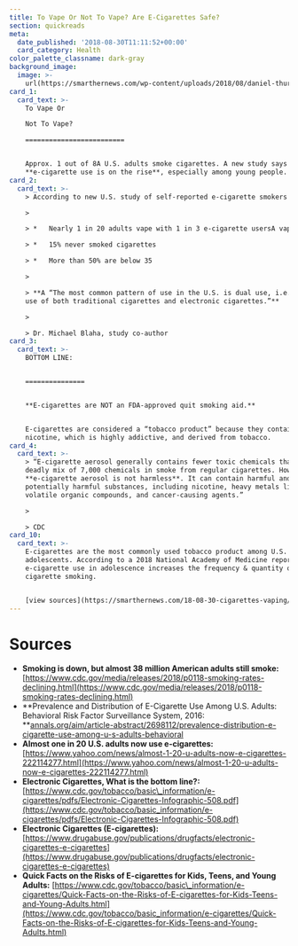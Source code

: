 ```yaml
---
title: To Vape Or Not To Vape? Are E-Cigarettes Safe?
section: quickreads
meta:
  date_published: '2018-08-30T11:11:52+00:00'
  card_category: Health
color_palette_classname: dark-gray
background_image:
  image: >-
    url(https://smarthernews.com/wp-content/uploads/2018/08/daniel-thurler-520535-unsplash-scaled-e1577131091734.jpg)
card_1:
  card_text: >-
    To Vape Or  

    Not To Vape?

    =========================


    Approx. 1 out of 8A U.S. adults smoke cigarettes. A new study says
    **e-cigarette use is on the rise**, especially among young people.
card_2:
  card_text: >-
    > According to new U.S. study of self-reported e-cigarette smokers 18+:

    > 

    > *   Nearly 1 in 20 adults vape with 1 in 3 e-cigarette usersA vaping daily

    > *   15% never smoked cigarettes

    > *   More than 50% are below 35

    > 

    > **A “The most common pattern of use in the U.S. is dual use, i.e. current
    use of both traditional cigarettes and electronic cigarettes.”**

    > 

    > Dr. Michael Blaha, study co-author
card_3:
  card_text: >-
    BOTTOM LINE:  


    ===============


    **E-cigarettes are NOT an FDA-approved quit smoking aid.**


    E-cigarettes are considered a “tobacco product” because they contain
    nicotine, which is highly addictive, and derived from tobacco.
card_4:
  card_text: >-
    > “E-cigarette aerosol generally contains fewer toxic chemicals than theA
    deadly mix of 7,000 chemicals in smoke from regular cigarettes. However,
    **e-cigarette aerosol is not harmless**. It can contain harmful and
    potentially harmful substances, including nicotine, heavy metals like lead,
    volatile organic compounds, and cancer-causing agents.”

    > 

    > CDC
card_10:
  card_text: >-
    E-cigarettes are the most commonly used tobacco product among U.S.
    adolescents. According to a 2018 National Academy of Medicine report,
    e-cigarette use in adolescence increases the frequency & quantity of future
    cigarette smoking.


    [view sources](https://smarthernews.com/18-08-30-cigarettes-vaping/)
---
```

Sources
=======

*   **Smoking is down, but almost 38 million American adults still smoke:** [https://www.cdc.gov/media/releases/2018/p0118-smoking-rates-declining.html](https://www.cdc.gov/media/releases/2018/p0118-smoking-rates-declining.html)
*   **Prevalence and Distribution of E-Cigarette Use Among U.S. Adults: Behavioral Risk Factor Surveillance System, 2016:  
    **[annals.org/aim/article-abstract/2698112/prevalence-distribution-e-cigarette-use-among-u-s-adults-behavioral](http://annals.org/aim/article-abstract/2698112/prevalence-distribution-e-cigarette-use-among-u-s-adults-behavioral)
*   **Almost one in 20 U.S. adults now use e-cigarettes:**  
    [https://www.yahoo.com/news/almost-1-20-u-adults-now-e-cigarettes-222114277.html](https://www.yahoo.com/news/almost-1-20-u-adults-now-e-cigarettes-222114277.html)
*   **Electronic Cigarettes, What is the bottom line?:** [https://www.cdc.gov/tobacco/basic\_information/e-cigarettes/pdfs/Electronic-Cigarettes-Infographic-508.pdf](https://www.cdc.gov/tobacco/basic_information/e-cigarettes/pdfs/Electronic-Cigarettes-Infographic-508.pdf)
*   **Electronic Cigarettes (E-cigarettes):** [https://www.drugabuse.gov/publications/drugfacts/electronic-cigarettes-e-cigarettes](https://www.drugabuse.gov/publications/drugfacts/electronic-cigarettes-e-cigarettes)
*   **Quick Facts on the Risks of E-cigarettes for Kids, Teens, and Young Adults:** [https://www.cdc.gov/tobacco/basic\_information/e-cigarettes/Quick-Facts-on-the-Risks-of-E-cigarettes-for-Kids-Teens-and-Young-Adults.html](https://www.cdc.gov/tobacco/basic_information/e-cigarettes/Quick-Facts-on-the-Risks-of-E-cigarettes-for-Kids-Teens-and-Young-Adults.html)